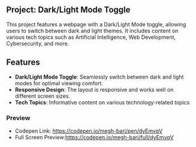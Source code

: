 ## Project: Dark/Light Mode Toggle

This project features a webpage with a Dark/Light Mode toggle, allowing users to switch between dark and light themes. It includes content on various tech topics such as Artificial Intelligence, Web Development, Cybersecurity, and more.

## Features
- **Dark/Light Mode Toggle**: Seamlessly switch between dark and light modes for optimal viewing comfort.
- **Responsive Design**: The layout is responsive and works well on different screen sizes.
- **Tech Topics**: Informative content on various technology-related topics

### Preview
- Codepen Link: https://codepen.io/megh-bari/pen/dyEmvqV
- Full Screen Preview:https://codepen.io/megh-bari/full/dyEmvqV